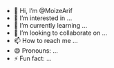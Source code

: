 - 👋 Hi, I’m @MoizeArif
- 👀 I’m interested in ...
- 🌱 I’m currently learning ...
- 💞️ I’m looking to collaborate on ...
- 📫 How to reach me ...
- 😄 Pronouns: ...
- ⚡ Fun fact: ...

<!---
MoizeArif/MoizeArif is a ✨ special ✨ repository because its `README.md` (this file) appears on your GitHub profile.
You can click the Preview link to take a look at your changes.
--->
